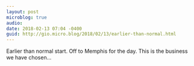 ```yaml
---
layout: post
microblog: true
audio: 
date: 2018-02-13 07:04 -0400
guid: http://gio.micro.blog/2018/02/13/earlier-than-normal.html
---
```

Earlier than normal start. Off to Memphis for the day. This is the business we have chosen...
